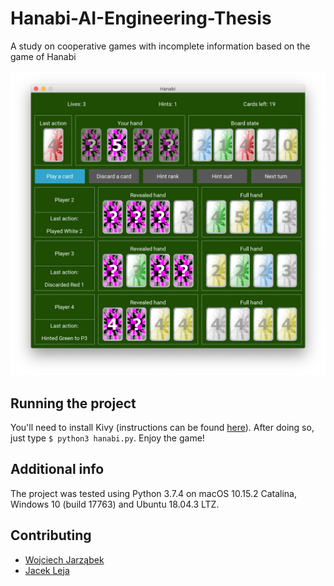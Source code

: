 # Hanabi-AI-Engineering-Thesis
A study on cooperative games with incomplete information based on the game of Hanabi

![GUI](./thesis/img/gui.png)

## Running the project
You'll need to install Kivy (instructions can be found [here](https://kivy.org/doc/stable/gettingstarted/installation.html)). After doing so, just type `$ python3 hanabi.py`. Enjoy the game!

## Additional info
The project was tested using Python 3.7.4 on macOS 10.15.2 Catalina, Windows 10 (build 17763) and Ubuntu 18.04.3 LTZ.

## Contributing
- [Wojciech Jarząbek](https://github.com/vyatu)
- [Jacek Leja](https://github.com/JacekLeja)
